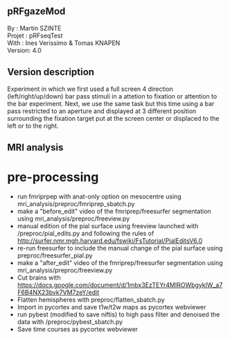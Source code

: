 ## pRFgazeMod
By :      Martin SZINTE<br/>
Projet :  pRFseqTest<br/>
With :    Ines Verissimo & Tomas KNAPEN<br/>
Version:  4.0<br/>

## Version description
Experiment in which we first used a full screen 4 direction (left/right/up/down)
bar pass stimuli in a attetion to fixation or attention to the bar experiment.
Next, we use the same task but this time using a bar pass restricted to an aperture and 
displayed at 3 different position surrounding the fixation target put at the screen center 
or displaced to the left or to the right.

## MRI analysis

# pre-processing
* run fmriprpep with anat-only option on mesocentre using mri_analysis/preproc/fmriprep_sbatch.py<br/>
* make a "before_edit" video of the fmriprep/freesurfer segmentation using mri_analysis/preproc/freeview.py<br>
* manual edition of the pial surface using freeview launched with /preproc/pial_edits.py and following the rules of http://surfer.nmr.mgh.harvard.edu/fswiki/FsTutorial/PialEditsV6.0 <br/>
* re-run freesurfer to include the manual change of the pial surface using preproc/freesurfer_pial.py<br/>
* make a "after_edit" video of the fmriprep/freesurfer segmentation using mri_analysis/preproc/freeview.py<br>
* Cut brains with https://docs.google.com/document/d/1mbx3EzTEYr4MIROWbgyklW_a7F6B4NX23bvk7VM7zeY/edit<br/>
* Flatten hemispheres with preproc/flatten_sbatch.py<br/>
* Import in pycortex and save t1w/t2w maps as pycortex webviewer
* run pybest (modified to save niftis) to high pass filter and denoised the data with /preproc/pybest_sbatch.py
* Save time courses as pycortex webviewer